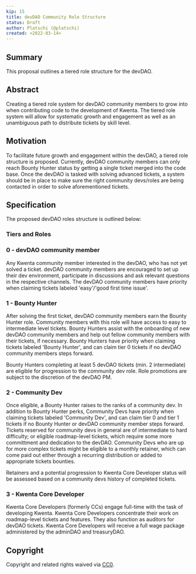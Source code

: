 ```yaml
---
kip: 15
title: devDAO Community Role Structure
status: Draft
author: Platschi (@platschi)
created: <2022-03-14>
---
```


## Summary

This proposal outlines a tiered role structure for the devDAO.

## Abstract

Creating a tiered role system for devDAO community members to grow into when contributing code to the development of Kwenta. The tiered role system will allow for systematic growth and engagement as well as an unambiguous path to distribute tickets by skill level.

## Motivation

To facilitate future growth and engagement within the devDAO, a tiered role structure is proposed. Currently, devDAO community members can only reach Bounty Hunter status by getting a single ticket merged into the code base. Once the devDAO is tasked with solving advanced tickets, a system should be in place to make sure the right community devs/roles are being contacted in order to solve aforementioned tickets.

## Specification

The proposed devDAO roles structure is outlined below:
    
### Tiers and Roles

### 0 - devDAO community member 

Any Kwenta community member interested in the devDAO, who has not yet solved a ticket. devDAO community members are encouraged to set up their dev environment, participate in discussions and ask relevant questions in the respective channels. The devDAO community members have priority when claiming tickets labeled 'easy'/'good first time issue'.

### 1 - Bounty Hunter

After solving the first ticket, devDAO community members earn the Bounty Hunter role. Community members with this role will have access to easy to intermediate level tickets. Bounty Hunters assist with the onboarding of new devDAO community members and help out fellow community members with their tickets, if necessary. Bounty Hunters have priority when claiming tickets labeled 'Bounty Hunter', and can claim tier 0 tickets if no devDAO community members steps forward.

Bounty Hunters completing at least 5 devDAO tickets (min. 2 intermediate) are eligible for progression to the community dev role. Role promotions are subject to the discretion of the devDAO PM.

### 2 - Community Dev

Once eligible, a Bounty Hunter raises to the ranks of a community dev. In addition to Bounty Hunter perks, Community Devs have priority when claiming tickets labeled 'Community Dev', and can claim tier 0 and tier 1 tickets if no Bounty Hunter or devDAO community member steps forward. Tickets reserved for community devs in general are of intermediate to hard difficulty; or eligible roadmap-level tickets, which require some more committment and dedication to the devDAO. Community Devs who are up for more complex tickets might be eligible to a monthly retainer, which can come paid out either through a recurring distribution or added to appropriate tickets bounties.

Retainers and a potential progression to Kwenta Core Developer status will be assessed based on a community devs history of completed tickets. 

### 3 - Kwenta Core Developer

Kwenta Core Developers (formerly CCs) engage full-time with the task of developing Kwenta. Kwenta Core Developers concentrate their work on roadmap-level tickets and features. They also function as auditors for devDAO tickets. Kwenta Core Developers will receive a full wage package administered by the adminDAO and treasuryDAO.

## Copyright

Copyright and related rights waived via [CC0](https://creativecommons.org/publicdomain/zero/1.0/).